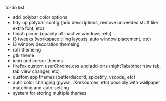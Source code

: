 to-do list

- add polybar color options
- tidy up polybar config (add descriptions, remove unneeded stuff like extra font, etc)
- finish picom (opacity of inactive windows, etc)
- i3 tweaks (workspace tiling layouts, auto window placement, etc)
- i3 window decoration themeing
- rofi themeing
- gtk theme
- icon and cursor themes
- firefox custom userChrome.css and add-ons (nightTab/other new tab, tab view changer, etc)
- custom app themes (betterdiscord, spicetify, vscode, etc)
- auto color changing (pywal, .Xresources, etc) possibly with wallpaper matching and auto-setting
- system for storing multiple themes